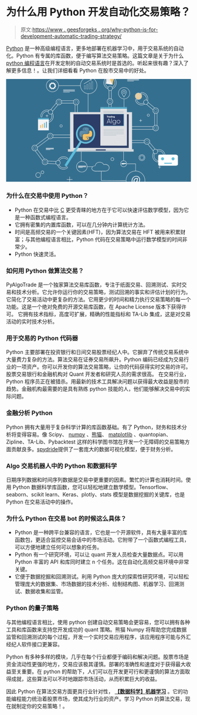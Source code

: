 # 为什么用 Python 开发自动化交易策略？

> 原文:[https://www . geesforgeks . org/why-python-is-for-development-automatic-trading-strategy/](https://www.geeksforgeeks.org/why-python-is-used-for-developing-automated-trading-strategy/)

[Python](https://www.geeksforgeeks.org/python-programming-language/) 是一种高级编程语言，更多地部署在机器学习中，用于交易系统的自动化。Python 有专属的库函数，便于编写算法交易策略。这篇文章是关于为什么 [python 编程语言](https://www.geeksforgeeks.org/python-programming-language/)在开发定制的自动交易系统时是首选的。听起来很有趣？深入了解更多信息！。让我们详细看看 Python 在股市交易中的好处。

![Why-Python-Is-Used-For-Developing-Automated-Trading-Strategy](img/23e019c5216c425369d735c73500df47.png)

### 为什么在交易中使用 Python？

*   Python 在交易中比 [C](https://www.geeksforgeeks.org/c-programming-language/) 更受青睐的地方在于它可以快速评估数学模型，因为它是一种函数式编程语言。
*   它拥有密集的内置库函数，可以在几分钟内计算统计方法。
*   时间是高频交易的一个关键因素(HFT)，因为算法交易在 HFT 被用来积累财富；与其他编程语言相比，Python 代码在交易策略中运行数学模型的时间非常少。
*   Python 快速灵活。

### 如何用 Python 做算法交易？

PyAlgoTrade 是一个独家算法交易库函数，专注于纸面交易、回溯测试、实时交易和技术分析。它允许你运行你的交易策略，测试回溯的事实和评估计划的行为。它简化了交易活动中更复杂的方法。它用更少的时间和精力执行交易策略的每一个功能。这是一个绝对免费的开源交易库函数，在 Apache License 版本下获得许可。
它拥有技术指标，高度可扩展，精确的性能指标和 TA-Lib 集成，这是对交易活动的实时技术分析。

### 用于交易的 Python 代码器

Python 主要部署在投资银行和日间交易股票经纪人中。它摒弃了传统交易系统中大量费力复杂的方法。算法交易在证券交易所飙升。Python 编码已经成为交易行业的一项资产。你可以开发你的算法交易策略，让你的代码获得实时交易的许可。股票交易银行和金融机构对 Quant 开发者和研究人员的需求很高。
在交易行业，Python 程序员正在被猎杀。用最新的技术工具解决问题以获得最大收益是股市的趋势。金融机构最需要的是具有熟练 python 技能的人，他们能够解决交易中的实际问题。

### 金融分析 Python

Python 拥有大量用于复杂科学计算的库函数基础。有了 Python，财务和技术分析将变得容易。像 Scipy、 [numpy](https://www.geeksforgeeks.org/python-numpy/) 、[熊猫](https://www.geeksforgeeks.org/python-data-analysis-using-pandas/)、 [matplotlib](https://www.geeksforgeeks.org/python-introduction-matplotlib/) 、quantopian、Zipline、TA-Lib、Pybacktest 这样的科学图书馆在开发一个无障碍的交易策略方面贡献良多。[spydride](https://www.spyder-ide.org/)提供了一套庞大的数据可视化模型，便于财务分析。

### Algo 交易机器人中的 Python 和数据科学

日期序列数据和时间序列数据是交易中更重要的因素。繁忙的计算也消耗时间。使用 Python 数据科学库函数，您可以轻松地建立数学模型。Tensorflow、seaborn、scikit learn、Keras、plotly、stats 模型是数据挖掘的关键库，也是 Python 在交易活动中的操作。

### 为什么 Python 在交易 bot 的时候这么具体？

*   Python 是一种跨平台兼容的语言，它也是一个开源软件，具有大量丰富的库函数包，更适合监控交易会话中的市场活动。它附带了一个函数式编程工具，可以方便地建立任何可以想象的任务。
*   Python 有一个研究环境，可以让 quant 开发人员检查大量数据点。可以用 Python 丰富的 API 和库同时建立 n 个任务。这在自动化高频交易环境中非常关键。
*   它便于数据挖掘和回溯测试。利用 Python 庞大的探索性研究环境，可以轻松管理庞大的数据集、市场数据的技术分析、绘制结构图、机器学习、回溯测试、数据收集和监管。

### Python 的量子策略

与其他编程语言相比，使用 python 创建自动交易策略会更容易，您可以拥有各种工具和库函数来支持您开发成功的 quant 策略。熊猫 Numpy 将帮助您完成数据监管和回溯测试的每个过程，开发一个实时交易应用程序，该应用程序可能与外汇经纪人软件接口更兼容。

Python 有多种多样的模块，几乎在每个行业都便于编码和解决问题。股票市场是资金流动性更强的地方，交易应该极其谨慎。部署的准确性和速度对于获得最大收益至关重要。在 python 的帮助下，人们可以在开发更可行和更谨慎的算法方面取得成就，这些算法可以不时地跟踪市场活动，从而积累巨大的收益。

因此 Python 在算法交易方面更具行业针对性， [**【数据科学】**](https://www.geeksforgeeks.org/python-for-data-science/)[**机器学习**](https://www.geeksforgeeks.org/machine-learning/) 。它的功能编程能力统治着股票市场，使其成为行业的资产。学习 Python 的算法交易，现在就制定你的交易策略！。